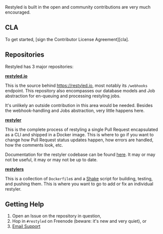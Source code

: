 Restyled is built in the open and community contributions are very much encouraged.

## CLA

To get started, [sign the Contributor License Agreement][cla].

[cli]: https://www.clahub.com/agreements/restyled-io/restyled.io

## Repositories

Restyled has 3 major repositories:

[**restyled.io**](https://github.com/restyled-io/restyled.io)

This is the source behind https://restyled.io, most notably its `/webhooks` endpoint. This repository also encompasses our database models and Job abstraction for en-queuing and processing restyling jobs.

It's unlikely an outside contribution in this area would be needed. Besides the webhook-handling and Jobs abstraction, very little happens here.

[**restyler**](https://github.com/restyled-io/restyler)

This is the complete process of restyling a single Pull Request encapsulated as a CLI and shipped in a Docker image. This is where to go if you want to change how Pull Request status updates happen, how errors are handled, how the comments look, etc.

Documentation for the restyler codebase can be found [here](http://docs.restyled.io/restyler/). It may or may not be useful, it may or may not be up to date.

[**restylers**](https://github.com/restyled-io/restylers)

This is a collection of `Dockerfile`s and a [Shake](https://shakebuild.com/) script for building, testing, and pushing them. This is where you want to go to add or fix an individual restyler.

## Getting Help

1. Open an Issue on the repository in question,
1. Hop in `#restyled` on Freenode (beware: it's new and very quiet), or
1. [Email Support](mailto:support@restyled.io)